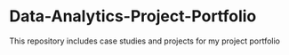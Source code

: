 # Data-Analytics-Project-Portfolio
This repository includes case studies and projects for my project portfolio  
